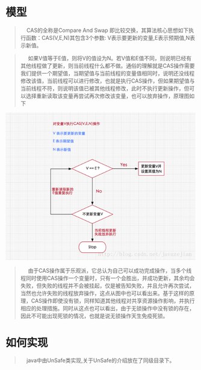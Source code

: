 # 模型
>&nbsp;&nbsp;&nbsp;&nbsp;CAS的全称是Compare And Swap 即比较交换，其算法核心思想如下执行函数：CAS(V,E,N)其包含3个参数: V表示要更新的变量,E表示预期值,N表示新值。


>&nbsp;&nbsp;&nbsp;&nbsp; 如果V值等于E值，则将V的值设为N。若V值和E值不同，则说明已经有其他线程做了更新，则当前线程什么都不做。通俗的理解就是CAS操作需要我们提供一个期望值，当期望值与当前线程的变量值相同时，说明还没线程修改该值，当前线程可以进行修改，也就是执行CAS操作，但如果期望值与当前线程不符，则说明该值已被其他线程修改，此时不执行更新操作，但可以选择重新读取该变量再尝试再次修改该变量，也可以放弃操作，原理图如下

![在这里插入图片描述](https://github.com/wuxiaobo000111/pictures/blob/master/2019-04-03/3.png?raw=true)


>&nbsp;&nbsp;&nbsp;&nbsp; 由于CAS操作属于乐观派，它总认为自己可以成功完成操作，当多个线程同时使用CAS操作一个变量时，只有一个会胜出，并成功更新，其余均会失败，但失败的线程并不会被挂起，仅是被告知失败，并且允许再次尝试，当然也允许失败的线程放弃操作，这点从图中也可以看出来。基于这样的原理，CAS操作即使没有锁，同样知道其他线程对共享资源操作影响，并执行相应的处理措施。同时从这点也可以看出，由于无锁操作中没有锁的存在，因此不可能出现死锁的情况，也就是说无锁操作天生免疫死锁。

# 如何实现

>&nbsp;&nbsp;&nbsp;&nbsp;java中由UnSafe类实现,关于UnSafe的介绍放在了同级目录下。

